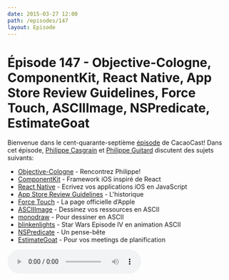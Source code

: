 ```yaml
---
date: 2015-03-27 12:00
path: /episodes/147
layout: Episode
---
```

# Épisode 147 - Objective-Cologne, ComponentKit, React Native, App Store Review Guidelines, Force Touch, ASCIIImage, NSPredicate, EstimateGoat
<p>Bienvenue dans le cent-quarante-septième <a href="https://archive.org/download/cacaocast/cacaocast_147.m4a" title="CacaoCast Episode 147">épisode</a> de CacaoCast! Dans cet épisode, <a href="http://www.twitter.com/philippec" title="Philippe Casgrain sur Twitter">Philippe Casgrain</a> et <a href="http://www.twitter.com/philippeguitard" title="Philippe Guitard sur Twitter">Philippe Guitard</a> discutent des sujets suivants:</p>
<ul><li><a href="http://objcgn.com/speaker/phil/" title="Objective-Cologne">Objective-Cologne</a> - Rencontrez Philippe!</li>
<li><a href="https://github.com/facebook/componentkit" title="ComponentKit">ComponentKit</a> - Framework iOS inspiré de React</li>
<li><a href="http://facebook.github.io/react-native/" title="React Native">React Native</a> - Ecrivez vos applications iOS en JavaScript</li>
<li><a href="http://www.appstorereviewguidelineshistory.com" title="App Store Review Guidelines">App Store Review Guidelines</a> - L'historique</li>
<li><a href="https://developer.apple.com/osx/force-touch/" title="Force Touch">Force Touch</a> - La page officielle d’Apple</li>
<li><a href="http://cocoamine.net/blog/2015/03/21/asciimage-slides-and-editor/" title="ASCIIImage">ASCIIImage</a> - Dessinez vos ressources en ASCII</li>
<li><a href="http://monodraw.helftone.com/" title="monodraw">monodraw</a> - Pour dessiner en ASCII</li>
<li><a href="http://www.blinkenlights.nl/services.html" title="blinkenlights">blinkenlights</a> - Star Wars Episode IV en animation ASCII</li>
<li><a href="http://realm.io/news/nspredicate-cheatsheet/" title="NSPredicate">NSPredicate</a> - Un pense-bête</li>
<li><a href="http://theestimategoat.com/" title="EstimateGoat">EstimateGoat</a> - Pour vos meetings de planification</li>
</ul>
<p><audio controls><source src="https://archive.org/download/cacaocast/cacaocast_147.m4a" type="audio/mpeg"><source src="https://archive.org/download/cacaocast/cacaocast_147.m4a" type="audio/mp4">Votre navigateur ne supporte pas l'élément audio / Your browser does not support the audio element.</audio></p>
